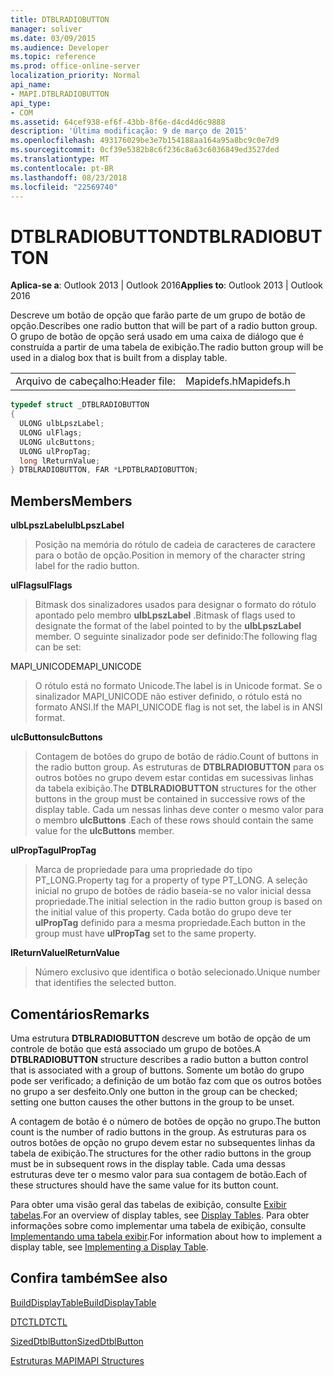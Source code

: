 ```yaml
---
title: DTBLRADIOBUTTON
manager: soliver
ms.date: 03/09/2015
ms.audience: Developer
ms.topic: reference
ms.prod: office-online-server
localization_priority: Normal
api_name:
- MAPI.DTBLRADIOBUTTON
api_type:
- COM
ms.assetid: 64cef938-ef6f-43bb-8f6e-d4cd4d6c9888
description: 'Última modificação: 9 de março de 2015'
ms.openlocfilehash: 493176029be3e7b154188aa164a95a8bc9c0e7d9
ms.sourcegitcommit: 0cf39e5382b8c6f236c8a63c6036849ed3527ded
ms.translationtype: MT
ms.contentlocale: pt-BR
ms.lasthandoff: 08/23/2018
ms.locfileid: "22569740"
---
```

# <a name="dtblradiobutton"></a><span data-ttu-id="45e02-103">DTBLRADIOBUTTON</span><span class="sxs-lookup"><span data-stu-id="45e02-103">DTBLRADIOBUTTON</span></span>

  
  
<span data-ttu-id="45e02-104">**Aplica-se a**: Outlook 2013 | Outlook 2016</span><span class="sxs-lookup"><span data-stu-id="45e02-104">**Applies to**: Outlook 2013 | Outlook 2016</span></span> 
  
<span data-ttu-id="45e02-105">Descreve um botão de opção que farão parte de um grupo de botão de opção.</span><span class="sxs-lookup"><span data-stu-id="45e02-105">Describes one radio button that will be part of a radio button group.</span></span> <span data-ttu-id="45e02-106">O grupo de botão de opção será usado em uma caixa de diálogo que é construída a partir de uma tabela de exibição.</span><span class="sxs-lookup"><span data-stu-id="45e02-106">The radio button group will be used in a dialog box that is built from a display table.</span></span>
  
|||
|:-----|:-----|
|<span data-ttu-id="45e02-107">Arquivo de cabeçalho:</span><span class="sxs-lookup"><span data-stu-id="45e02-107">Header file:</span></span>  <br/> |<span data-ttu-id="45e02-108">Mapidefs.h</span><span class="sxs-lookup"><span data-stu-id="45e02-108">Mapidefs.h</span></span>  <br/> |
   
```cpp
typedef struct _DTBLRADIOBUTTON
{
  ULONG ulbLpszLabel;
  ULONG ulFlags;
  ULONG ulcButtons;
  ULONG ulPropTag;
  long lReturnValue;
} DTBLRADIOBUTTON, FAR *LPDTBLRADIOBUTTON;

```

## <a name="members"></a><span data-ttu-id="45e02-109">Members</span><span class="sxs-lookup"><span data-stu-id="45e02-109">Members</span></span>

 <span data-ttu-id="45e02-110">**ulbLpszLabel**</span><span class="sxs-lookup"><span data-stu-id="45e02-110">**ulbLpszLabel**</span></span>
  
> <span data-ttu-id="45e02-111">Posição na memória do rótulo de cadeia de caracteres de caractere para o botão de opção.</span><span class="sxs-lookup"><span data-stu-id="45e02-111">Position in memory of the character string label for the radio button.</span></span>
    
 <span data-ttu-id="45e02-112">**ulFlags**</span><span class="sxs-lookup"><span data-stu-id="45e02-112">**ulFlags**</span></span>
  
> <span data-ttu-id="45e02-113">Bitmask dos sinalizadores usados para designar o formato do rótulo apontado pelo membro **ulbLpszLabel** .</span><span class="sxs-lookup"><span data-stu-id="45e02-113">Bitmask of flags used to designate the format of the label pointed to by the **ulbLpszLabel** member.</span></span> <span data-ttu-id="45e02-114">O seguinte sinalizador pode ser definido:</span><span class="sxs-lookup"><span data-stu-id="45e02-114">The following flag can be set:</span></span> 
    
<span data-ttu-id="45e02-115">MAPI_UNICODE</span><span class="sxs-lookup"><span data-stu-id="45e02-115">MAPI_UNICODE</span></span> 
  
> <span data-ttu-id="45e02-116">O rótulo está no formato Unicode.</span><span class="sxs-lookup"><span data-stu-id="45e02-116">The label is in Unicode format.</span></span> <span data-ttu-id="45e02-117">Se o sinalizador MAPI_UNICODE não estiver definido, o rótulo está no formato ANSI.</span><span class="sxs-lookup"><span data-stu-id="45e02-117">If the MAPI_UNICODE flag is not set, the label is in ANSI format.</span></span>
    
 <span data-ttu-id="45e02-118">**ulcButtons**</span><span class="sxs-lookup"><span data-stu-id="45e02-118">**ulcButtons**</span></span>
  
> <span data-ttu-id="45e02-119">Contagem de botões do grupo de botão de rádio.</span><span class="sxs-lookup"><span data-stu-id="45e02-119">Count of buttons in the radio button group.</span></span> <span data-ttu-id="45e02-120">As estruturas de **DTBLRADIOBUTTON** para os outros botões no grupo devem estar contidas em sucessivas linhas da tabela exibição.</span><span class="sxs-lookup"><span data-stu-id="45e02-120">The **DTBLRADIOBUTTON** structures for the other buttons in the group must be contained in successive rows of the display table.</span></span> <span data-ttu-id="45e02-121">Cada um nessas linhas deve conter o mesmo valor para o membro **ulcButtons** .</span><span class="sxs-lookup"><span data-stu-id="45e02-121">Each of these rows should contain the same value for the **ulcButtons** member.</span></span> 
    
 <span data-ttu-id="45e02-122">**ulPropTag**</span><span class="sxs-lookup"><span data-stu-id="45e02-122">**ulPropTag**</span></span>
  
> <span data-ttu-id="45e02-123">Marca de propriedade para uma propriedade do tipo PT_LONG.</span><span class="sxs-lookup"><span data-stu-id="45e02-123">Property tag for a property of type PT_LONG.</span></span> <span data-ttu-id="45e02-124">A seleção inicial no grupo de botões de rádio baseia-se no valor inicial dessa propriedade.</span><span class="sxs-lookup"><span data-stu-id="45e02-124">The initial selection in the radio button group is based on the initial value of this property.</span></span> <span data-ttu-id="45e02-125">Cada botão do grupo deve ter **ulPropTag** definido para a mesma propriedade.</span><span class="sxs-lookup"><span data-stu-id="45e02-125">Each button in the group must have **ulPropTag** set to the same property.</span></span> 
    
 <span data-ttu-id="45e02-126">**lReturnValue**</span><span class="sxs-lookup"><span data-stu-id="45e02-126">**lReturnValue**</span></span>
  
> <span data-ttu-id="45e02-127">Número exclusivo que identifica o botão selecionado.</span><span class="sxs-lookup"><span data-stu-id="45e02-127">Unique number that identifies the selected button.</span></span>
    
## <a name="remarks"></a><span data-ttu-id="45e02-128">Comentários</span><span class="sxs-lookup"><span data-stu-id="45e02-128">Remarks</span></span>

<span data-ttu-id="45e02-129">Uma estrutura **DTBLRADIOBUTTON** descreve um botão de opção de um controle de botão que está associado um grupo de botões.</span><span class="sxs-lookup"><span data-stu-id="45e02-129">A **DTBLRADIOBUTTON** structure describes a radio button a button control that is associated with a group of buttons.</span></span> <span data-ttu-id="45e02-130">Somente um botão do grupo pode ser verificado; a definição de um botão faz com que os outros botões no grupo a ser desfeito.</span><span class="sxs-lookup"><span data-stu-id="45e02-130">Only one button in the group can be checked; setting one button causes the other buttons in the group to be unset.</span></span> 
  
<span data-ttu-id="45e02-131">A contagem de botão é o número de botões de opção no grupo.</span><span class="sxs-lookup"><span data-stu-id="45e02-131">The button count is the number of radio buttons in the group.</span></span> <span data-ttu-id="45e02-132">As estruturas para os outros botões de opção no grupo devem estar no subsequentes linhas da tabela de exibição.</span><span class="sxs-lookup"><span data-stu-id="45e02-132">The structures for the other radio buttons in the group must be in subsequent rows in the display table.</span></span> <span data-ttu-id="45e02-133">Cada uma dessas estruturas deve ter o mesmo valor para sua contagem de botão.</span><span class="sxs-lookup"><span data-stu-id="45e02-133">Each of these structures should have the same value for its button count.</span></span>
  
<span data-ttu-id="45e02-134">Para obter uma visão geral das tabelas de exibição, consulte [Exibir tabelas](display-tables.md).</span><span class="sxs-lookup"><span data-stu-id="45e02-134">For an overview of display tables, see [Display Tables](display-tables.md).</span></span> <span data-ttu-id="45e02-135">Para obter informações sobre como implementar uma tabela de exibição, consulte [Implementando uma tabela exibir](display-table-implementation.md).</span><span class="sxs-lookup"><span data-stu-id="45e02-135">For information about how to implement a display table, see [Implementing a Display Table](display-table-implementation.md).</span></span>
  
## <a name="see-also"></a><span data-ttu-id="45e02-136">Confira também</span><span class="sxs-lookup"><span data-stu-id="45e02-136">See also</span></span>



[<span data-ttu-id="45e02-137">BuildDisplayTable</span><span class="sxs-lookup"><span data-stu-id="45e02-137">BuildDisplayTable</span></span>](builddisplaytable.md)
  
[<span data-ttu-id="45e02-138">DTCTL</span><span class="sxs-lookup"><span data-stu-id="45e02-138">DTCTL</span></span>](dtctl.md)
  
[<span data-ttu-id="45e02-139">SizedDtblButton</span><span class="sxs-lookup"><span data-stu-id="45e02-139">SizedDtblButton</span></span>](sizeddtblbutton.md)


[<span data-ttu-id="45e02-140">Estruturas MAPI</span><span class="sxs-lookup"><span data-stu-id="45e02-140">MAPI Structures</span></span>](mapi-structures.md)

